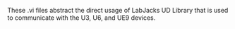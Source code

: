 These .vi files abstract the direct usage of LabJacks UD Library that is used to
 communicate with the U3, U6, and UE9 devices.